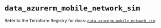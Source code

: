 # `data_azurerm_mobile_network_sim`

Refer to the Terraform Registry for docs: [`data_azurerm_mobile_network_sim`](https://registry.terraform.io/providers/hashicorp/azurerm/4.39.0/docs/data-sources/mobile_network_sim).

